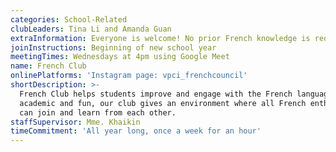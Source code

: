 ```yaml
---
categories: School-Related
clubLeaders: Tina Li and Amanda Guan
extraInformation: Everyone is welcome! No prior French knowledge is required.
joinInstructions: Beginning of new school year
meetingTimes: Wednesdays at 4pm using Google Meet
name: French Club
onlinePlatforms: 'Instagram page: vpci_frenchcouncil'
shortDescription: >-
  French Club helps students improve and engage with the French language. Both
  academic and fun, our club gives an environment where all French enthusiasts
  can join and learn from each other.
staffSupervisor: Mme. Khaikin
timeCommitment: 'All year long, once a week for an hour'
---
```


